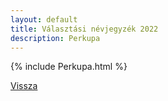 ```yaml
---
layout: default
title: Választási névjegyzék 2022
description: Perkupa
---
```


{% include Perkupa.html %}

[Vissza](./)